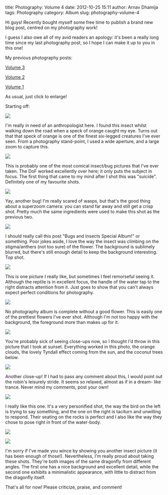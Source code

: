 title: Photography: Volume 4
date: 2012-10-25 15:11
author: Arnav Dhamija
tags: Photography
category: Album
slug: photography-volume-4

Hi guys! Recently bought myself some free time to publish a brand new blog
post, centred on my photography work!

I guess I also owe all of my avid readers an apology: it's been a really long
time since my last photography post, so I hope I can make it up to you in this
one!

My previous photography posts:

[Volume 3](/photography-volume-3)

[Volume 2](/photography-volume-2)

[Volume 1](/photography)

As usual, just click to enlarge!

Starting off:

![]({filename}/images/IMG_1013.JPG)

I'm really in need of an anthropologist here. I found this insect whilst
walking down the road when a speck of orange caught my eye. Turns out that
that speck of orange is one of the finest six-legged creatures I've ever seen.
From a photography stand-point, I used a wide aperture, and a large zoom to
capture this.

![]({filename}/images/IMG_2608.JPG)

This is probably one of the most comical insect/bug pictures that I've ever
taken. The DoF worked excellently over here; it only puts the subject in
focus. The first thing that came to my mind after I shot this was "suicide".
Definitely one of my favourite shots.

![]({filename}/images/IMG_4283.JPG)

Yay, another bug! I'm really scared of wasps, but that's the good thing about
a superzoom camera: you can stand far away and still get a crisp shot. Pretty
much the same ingredients were used to make this shot as the previous two.

![]({filename}/images/IMG_4286.JPG)

I should really call this post "Bugs and Insects Special Album!" or something.
Poor jokes aside, I love the way the insect was climbing on the stigma/anthers
(not too sure) of the flower. The background is sublimely blurred, but there's
still enough detail to keep the background interesting. Top shot.

![]({filename}/images/IMG_4301.JPG)

This is one picture I really like, but sometimes I feel remorseful seeing it.
Although the reptile is in excellent focus, the handle of the water tap to the
right distracts attention from it. Just goes to show that you can't always
expect perfect conditions for photography.

![]({filename}/images/IMG_4564.JPG)

No photography album is complete without a good flower. This is easily one of
the prettiest flowers I've ever shot. Although I'm not too happy with the
background, the foreground more than makes up for it.

![]({filename}/images/IMG_4382.JPG)

You're probably sick of seeing close-ups now, so I thought I'd throw in this
picture that I took at sunset.  Everything worked in this photo, the orange
clouds, the lovely Tyndall effect coming from the sun, and the coconut trees
below.

![]({filename}/images/IMG_4479.JPG)

Another close-up! If I had to pass any comment about this, I would point out
the robin's leisurely stride. It seems so relaxed, almost as if in a dream-
like trance. Never mind my comments, post your own!

![]({filename}/images/IMG_4845.JPG)

I really like this one. It's a very personified shot, the way the bird on the
left is trying to say something, and the one on the right is taciturn and
unwilling to respond. Their seating on the rocks is perfect and I also like
the way they chose to pose right in front of the water-body.

![]({filename}/images/IMG_4884.JPG)

![]({filename}/images/IMG_4892.JPG)

I'm sorry if I've made you wince by showing you another insect picture (it has
been enough of those!). Nevertheless, I'm really proud about taking these
shots. They're both images of the same dragonfly from different angles. The
first one has a nice background and excellent detail, while the second one
exhibits a minimalistic appearance, with little to distract from the dragonfly
itself.

That's all for now! Please criticize, praise, and comment!
